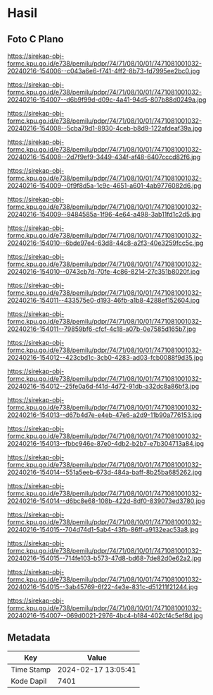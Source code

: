# Hasil

## Foto C Plano

https://sirekap-obj-formc.kpu.go.id/e738/pemilu/pdpr/74/71/08/10/01/7471081001032-20240216-154006--c043a6e6-f741-4ff2-8b73-fd7995ee2bc0.jpg

https://sirekap-obj-formc.kpu.go.id/e738/pemilu/pdpr/74/71/08/10/01/7471081001032-20240216-154007--d6b9f99d-d09c-4a41-94d5-807b88d0249a.jpg

https://sirekap-obj-formc.kpu.go.id/e738/pemilu/pdpr/74/71/08/10/01/7471081001032-20240216-154008--5cba79d1-8930-4ceb-b8d9-122afdeaf39a.jpg

https://sirekap-obj-formc.kpu.go.id/e738/pemilu/pdpr/74/71/08/10/01/7471081001032-20240216-154008--2d7f9ef9-3449-434f-af48-6407cccd82f6.jpg

https://sirekap-obj-formc.kpu.go.id/e738/pemilu/pdpr/74/71/08/10/01/7471081001032-20240216-154009--0f9f8d5a-1c9c-4651-a601-4ab9776082d6.jpg

https://sirekap-obj-formc.kpu.go.id/e738/pemilu/pdpr/74/71/08/10/01/7471081001032-20240216-154009--9484585a-1f96-4e64-a498-3ab11fd1c2d5.jpg

https://sirekap-obj-formc.kpu.go.id/e738/pemilu/pdpr/74/71/08/10/01/7471081001032-20240216-154010--6bde97e4-63d8-44c8-a2f3-40e3259fcc5c.jpg

https://sirekap-obj-formc.kpu.go.id/e738/pemilu/pdpr/74/71/08/10/01/7471081001032-20240216-154010--0743cb7d-70fe-4c86-8214-27c351b8020f.jpg

https://sirekap-obj-formc.kpu.go.id/e738/pemilu/pdpr/74/71/08/10/01/7471081001032-20240216-154011--433575e0-d193-46fb-a1b8-4288ef152604.jpg

https://sirekap-obj-formc.kpu.go.id/e738/pemilu/pdpr/74/71/08/10/01/7471081001032-20240216-154011--79859bf6-cfcf-4c18-a07b-0e7585d165b7.jpg

https://sirekap-obj-formc.kpu.go.id/e738/pemilu/pdpr/74/71/08/10/01/7471081001032-20240216-154012--423cbd1c-3cb0-4283-ad03-fcb0088f9d35.jpg

https://sirekap-obj-formc.kpu.go.id/e738/pemilu/pdpr/74/71/08/10/01/7471081001032-20240216-154012--25fe0a6d-f41d-4d72-91db-a32dc8a86bf3.jpg

https://sirekap-obj-formc.kpu.go.id/e738/pemilu/pdpr/74/71/08/10/01/7471081001032-20240216-154013--d67b4d7e-e4eb-47e6-a2d9-11b90a776153.jpg

https://sirekap-obj-formc.kpu.go.id/e738/pemilu/pdpr/74/71/08/10/01/7471081001032-20240216-154013--fbbc946e-87e0-4db2-b2b7-e7b304713a84.jpg

https://sirekap-obj-formc.kpu.go.id/e738/pemilu/pdpr/74/71/08/10/01/7471081001032-20240216-154014--551a5eeb-673d-484a-baff-8b25ba685262.jpg

https://sirekap-obj-formc.kpu.go.id/e738/pemilu/pdpr/74/71/08/10/01/7471081001032-20240216-154014--d6bc8e68-108b-422d-8df0-839073ed3780.jpg

https://sirekap-obj-formc.kpu.go.id/e738/pemilu/pdpr/74/71/08/10/01/7471081001032-20240216-154015--704d74d1-5ab4-43fb-86ff-a9132eac53a8.jpg

https://sirekap-obj-formc.kpu.go.id/e738/pemilu/pdpr/74/71/08/10/01/7471081001032-20240216-154015--714fe103-b573-47d8-bd68-7de82d0e62a2.jpg

https://sirekap-obj-formc.kpu.go.id/e738/pemilu/pdpr/74/71/08/10/01/7471081001032-20240216-154015--3ab45769-6f22-4e3e-831c-d51211f21244.jpg

https://sirekap-obj-formc.kpu.go.id/e738/pemilu/pdpr/74/71/08/10/01/7471081001032-20240216-154007--069d0021-2976-4bc4-b184-402cf4c5ef8d.jpg


## Metadata

| Key        | Value               |
| ---------- | ------------------- |
| Time Stamp | 2024-02-17 13:05:41 |
| Kode Dapil | 7401                |



